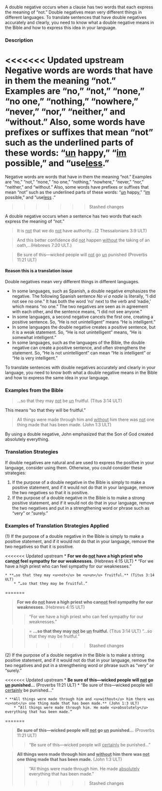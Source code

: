 
A double negative occurs when a clause has two words that each express the meaning of “not.”  Double negatives mean very different things in different languages. To translate sentences that have double negatives accurately and clearly, you need to know what a double negative means in the Bible and how to express this idea in your language.

### Description

<<<<<<< Updated upstream
Negative words are words that have in them the meaning “not.” Examples are “no,” “not,” “none,” “no one,” “nothing,” “nowhere,” “never,” “nor,” “neither,” and “without.” Also, some words have prefixes or suffixes that mean “not” such as the underlined parts of these words: “<u>un</u> happy,” “<u>im</u> possible,” and “use<u>less</u>.”
=======
Negative words are words that have in them the meaning “not.” Examples are “no,” “not,” “none,” “no one,” “nothing,” “nowhere,” “never,” “nor,” “neither,” and “without.” Also, some words have prefixes or suffixes that mean “not” such as the underlined parts of these words: “<u>un</u> happy,” “<u>im</u> possible,” and “use<u>less</u> .”
>>>>>>> Stashed changes

A double negative occurs when a sentence has two words that each express the meaning of “not.”
> It is <u>not</u> that we do <u>not</u> have authority…(2 Thessalonians 3:9 ULT)

<blockquote> And this better confidence did <u>not</u> happen <u>without</u> the taking of an oath,…(Hebrews 7:20 ULT.) </blockquote> 

> Be sure of this—wicked people will <u>not</u> go <u>un</u> punished (Proverbs 11:21 ULT)

#### Reason this is a translation issue

Double negatives mean very different things in different languages.

* In some languages, such as Spanish, a double negative emphasizes the negative. The following Spanish sentence *No ví a nadie* is literally, “I did not see no one.” It has both the word ‘no’ next to the verb and ‘nadie,’ which means “no one.” The two negatives are seen as in agreement with each other, and the sentence means, “I did not see anyone.”
* In some languages, a second negative cancels the first one, creating a positive sentence. So, “He is not unintelligent” means “He is intelligent.”
* In some languages the double negative creates a positive sentence, but it is a weak statement. So, “He is not unintelligent” means, “He is somewhat intelligent.”
* In some languages, such as the languages of the Bible, the double negative can create a positive sentence, and often strengthens the statement. So, “He is not unintelligent” can mean “He is intelligent” or “He is very intelligent.”

To translate sentences with double negatives accurately and clearly in your language, you need to know both what a double negative means in the Bible and how to express the same idea in your language.

### Examples from the Bible

> …so that they may <u>not</u> be <u>un</u> fruitful. (Titus 3:14 ULT)

This means “so that they will be fruitful.”
> All things were made through him and <u>without</u> him there was <u>not</u> one thing made that has been made. (John 1:3 ULT)

By using a double negative, John emphasized that the Son of God created absolutely everything.

### Translation Strategies

If double negatives are natural and are used to express the positive in your language, consider using them.  Otherwise, you could consider these strategies:

1. If the purpose of a double negative in the Bible is simply to make a positive statement, and if it would not do that in your language, remove the two negatives so that it is positive.
1. If the purpose of a double negative in the Bible is to make a strong positive statement, and if it would not do that in your language, remove the two negatives and put in a strengthening word or phrase such as “very” or “surely.”

### Examples of Translation Strategies Applied

(1) If the purpose of a double negative in the Bible is simply to make a positive statement, and if it would not do that in your language, remove the two negatives so that it is positive.

<<<<<<< Updated upstream
    * **For we do <u>not</u> have a high priest who can<u>not</u> feel sympathy for our weaknesses.** (Hebrews 4:15  ULT)
        * “For we have a high priest who can feel sympathy for our weaknesses.”

    * **…so that they may <u>not</u> be <u>un</u> fruitful.** (Titus 3:14 ULT)
        * “…so that they may be fruitful.”
=======
> **For we do <u>not</u> have a high priest who can<u>not</u> feel sympathy for our weaknesses.** (Hebrews 4:15  ULT)
>> “For we have a high priest who can feel sympathy for our weaknesses.”

>>= **…so that they may <u>not</u> be <u>un</u> fruitful.** (Titus 3:14 ULT)
>> “…so that they may be fruitful.”
>>>>>>> Stashed changes

(2) If the purpose of a double negative in the Bible is to make a strong positive statement, and if it would not do that in your language, remove the two negatives and put in a strengthening word or phrase such as “very” or “surely.”

<<<<<<< Updated upstream
    * **Be sure of this—wicked people will <u>not</u> go <u>un</u> punished…** (Proverbs 11:21 ULT)
        * “Be sure of this—wicked people will <u>certainly</u> be punished…”

    * **All things were made through him and <u>without</u> him there was <u>not</u> one thing made that has been made.** (John 1:3 ULT)
        * “All things were made through him. He made <u>absolutely</u> everything that has been made.”
=======
> **Be sure of this—wicked people will <u>not</u> go <u>un</u> punished…** (Proverbs 11:21 ULT)
>> “Be sure of this—wicked people will <u>certainly</u> be punished…”

> **All things were made through him and <u>without</u> him there was <u>not</u> one thing made that has been made.** (John 1:3 ULT)
>> “All things were made through him. He made <u>absolutely</u> everything that has been made.”
>>>>>>> Stashed changes

